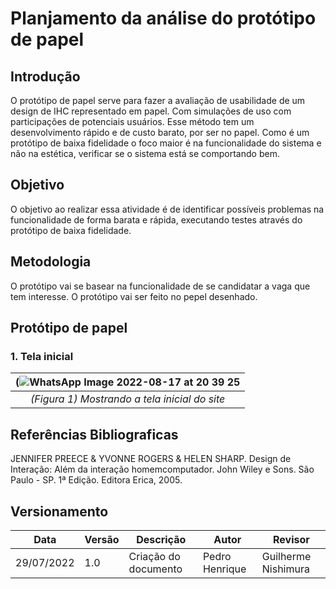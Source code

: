 # Planjamento da análise do protótipo de papel

## Introdução
O protótipo de papel serve para fazer a avaliação de usabilidade de um design de IHC representado em papel. Com simulações de uso com participações de potenciais usuários. Esse método tem um desenvolvimento rápido e de custo barato, por ser no papel. Como é um protótipo de baixa fidelidade o foco maior é na funcionalidade do sistema e não na estética, verificar se o sistema está se comportando bem.

## Objetivo
O objetivo ao realizar essa atividade é de identificar possíveis problemas na funcionalidade de forma barata e rápida, executando testes através do protótipo de baixa fidelidade. 

## Metodologia
O protótipo vai se basear na funcionalidade de se candidatar a vaga que tem interesse. O protótipo vai ser feito no pepel desenhado.

## Protótipo de papel
### 1. Tela inicial
| (![WhatsApp Image 2022-08-17 at 20 39 25](https://user-images.githubusercontent.com/57445188/185263630-f8eebffa-0fb3-4cb4-a2cb-20bce644d2e7.jpeg) |
|:--:|
|*(Figura 1) Mostrando a tela inicial do site*|


## Referências Bibliograficas
JENNIFER PREECE & YVONNE ROGERS & HELEN SHARP. Design de Interação: Além da interação homemcomputador. John Wiley e Sons. São Paulo - SP. 1ª Edição. Editora Erica, 2005.
## Versionamento

| Data       | Versão   | Descrição                         | Autor          | Revisor      |
|------------|------------|-----------------------------------|----------------|--------------|
| 29/07/2022 | 1.0 | Criação do documento | Pedro Henrique | Guilherme Nishimura|
